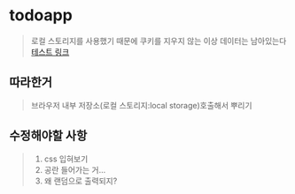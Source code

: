 # todoapp

> 로컬 스토리지를 사용했기 때문에 쿠키를 지우지 않는 이상 데이터는 남아있는다
> [테스트 링크](https://cuveloper.github.io/todoapp/)


## 따라한거
> 브라우저 내부 저장소(로컬 스토리지:local storage)호출해서 뿌리기

## 수정해야할 사항
> 1. css 입혀보기
> 2. 공란 들어가는 거...
> 3. 왜 랜덤으로 출력되지?
